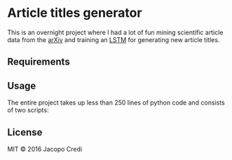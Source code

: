 # Article titles generator

This is an overnight project where I had a lot of fun mining scientific article data from the [arXiv](https://arxiv.org/) and training an [LSTM](https://www.google.it/url?sa=t&rct=j&q=&esrc=s&source=web&cd=4&cad=rja&uact=8&ved=0ahUKEwj1vtjD6vnQAhUGWxQKHQ42B48QFggzMAM&url=http%3A%2F%2Fdeeplearning.cs.cmu.edu%2Fpdfs%2FHochreiter97_lstm.pdf&usg=AFQjCNGoFvqrva4rDCNIcqNe_SiPL_VPxg) for generating new article titles.

## Requirements

## Usage
The entire project takes up less than 250 lines of python code and consists of two scripts:


## License

MIT &copy; 2016 Jacopo Credi
